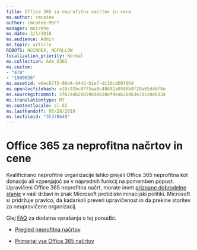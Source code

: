 ```yaml
---
title: Office 365 za neprofitna načrtov in cene
ms.author: cmcatee
author: cmcatee-MSFT
manager: mnirkhe
ms.date: 3/1/2018
ms.audience: Admin
ms.topic: article
ROBOTS: NOINDEX, NOFOLLOW
localization_priority: Normal
ms.collection: Adm_O365
ms.custom:
- "478"
- "1500026"
ms.assetid: e6ec87f5-98d4-444d-b1e7-dc36cd60f064
ms.openlocfilehash: e10c92bc87f5aa8c48682a0586b8f20a65d46f8e
ms.sourcegitcommit: 5fb7a4b28859690020efdea630d03e70cc0e6334
ms.translationtype: MT
ms.contentlocale: sl-SI
ms.lasthandoff: 06/28/2019
ms.locfileid: "35378649"
---
```

# <a name="office-365-for-nonprofit-plans-and-pricing"></a>Office 365 za neprofitna načrtov in cene

Kvalificirano neprofitne organizacije lahko prejeli Office 365 neprofitna kot donacijo ali vzpenjajoč se v naprednih funkcij na pomemben popust. Upravičeni Office 365 neprofitna načrt, morate imeti [priznane dobrodelne stanje](https://go.microsoft.com/fwlink/p/?LinkID=330253) v vaši državi in znak Microsoft protidiskriminacijski politiki. Microsoft si pridržuje pravico, da kadarkoli preveri upravičenost in da prekine storitev za neupravičene organizacij.
  
Glej [FAQ](https://products.office.com/nonprofit/office-365-nonprofit) za dodatna vprašanja o tej ponudbi.
  
- [Pregled neprofitna načrtov](https://products.office.com/nonprofit/office-365-nonprofit-plans-and-pricing?tab=1)

- [Primerjaj vse Office 365 načrtov](https://products.office.com/business/compare-more-office-365-for-business-plans)
